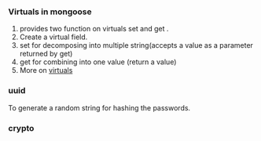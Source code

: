 ### Virtuals in mongoose 
  1. provides two function on virtuals set and get .
  2. Create a virtual field.
  3. set for decomposing into multiple string(accepts a value as a parameter returned by get)
  4. get for combining into one value (return a value)
  5. More on [virtuals](https://mongoosejs.com/docs/guide.html#virtuals)

### uuid
   To generate a random string for hashing the passwords.

### crypto 
   